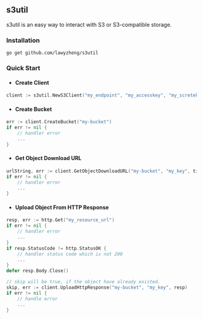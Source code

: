 ## s3util

s3util is an easy way to interact with S3 or S3-compatible storage.


### Installation
```shell
go get github.com/lawyzheng/s3util
```

### Quick Start

- #### Create Client
```go
client := s3util.NewS3Client("my_endpoint", "my_accesskey", "my_scretekey")
```

- #### Create Bucket
```go
err := client.CreateBucket("my-bucket")
if err != nil {
    // handler error
    ...
}
```

- #### Get Object Download URL
```go
urlString, err := client.GetObjectDownloadURL("my-bucket", "my_key", time.Minute)
if err != nil {
    // handler error
    ...
}
```

- #### Upload Object From HTTP Response
```go
resp, err := http.Get("my_resource_url")
if err != nil {
    // handler error
    ...
}
if resp.StatusCode != http.StatusOK {
    // handler status code which is not 200
    ...
}
defer resp.Body.Close()

// skip will be true, if the object have already existed.
skip, err := client.UploadHttpResponse("my-bucket", "my_key", resp)
if err != nil {
    // handle error
    ...
}

```


